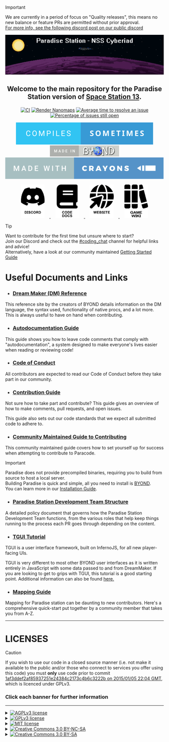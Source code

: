 > [!IMPORTANT]
> We are currently in a period of focus on "Quality releases", this means no new balance or feature PRs are permitted without prior approval.</br>
> [For more info, see the following discord post on our public discord](https://discord.com/channels/145533722026967040/499000353312735233/1256632472196878337)

<a href="#"><img src=".github/assets/paradise.png" alt="Paradise Station"></a>

## <p align="center">Welcome to the main repository for the Paradise Station version of [Space Station 13](https://spacestation13.com/).</p>

<p align="center">
	<a href="https://github.com/ParadiseSS13/Paradise/actions?query=workflow%3ACI"><img src="https://github.com/ParadiseSS13/Paradise/workflows/CI/badge.svg" alt="CI"></a>
	<a href="https://github.com/ParadiseSS13/Paradise/actions?query=workflow%3A%22Render+Nanomaps%22"><img src="https://github.com/ParadiseSS13/Paradise/workflows/Render%20Nanomaps/badge.svg" alt="Render Nanomaps"></a>
	<a href="http://isitmaintained.com/project/paradisess13/paradise"><img src="http://isitmaintained.com/badge/resolution/paradisess13/paradise.svg" alt="Average time to resolve an issue"></a>
	<a href="http://isitmaintained.com/project/paradisess13/paradise"><img src="http://isitmaintained.com/badge/open/paradisess13/paradise.svg" alt="Percentage of issues still open"></a>
</p>


<p align="center">
	<a href="https://xkcd.com/371/"><img src=".github/assets/compiles-sometimes.svg" alt="Compiles sometimes"></a>
	<a href="https://www.reddit.com/r/SS13/comments/5oplxp/what_is_the_main_problem_with_byond_as_an_engine/dclbu1a/"><img src=".github/assets/made-in-byond.gif" alt="Made in BYOND"></a>
	<a href="https://xkcd.com/1811/"><img src=".github/assets/made-with-crayons.svg" alt="Made with crayons"></a>
</p>




<p align="center">
	<a href="https://discord.gg/paradisess13">
		<picture>
			<source media="(prefers-color-scheme: dark)" srcset=".github/assets/discord-light.png">
			<source media="(prefers-color-scheme: light)" srcset=".github/assets/discord-dark.png">
			<img width="15%" alt="Discord" hspace="3%" src=".github/assets/discord-dark.png">
		</picture>
	</a>
	<a href="https://codedocs.paradisestation.org">
		<picture>
			<source media="(prefers-color-scheme: dark)" srcset=".github/assets/book-light.png">
			<source media="(prefers-color-scheme: light)" srcset=".github/assets/book-dark.png">
			<img alt="Code docs" width="15%" hspace="3%" src=".github/assets/book-dark.png">
		</picture>
	</a>
	<a href="https://www.paradisestation.org/">
		<picture>
			<source media="(prefers-color-scheme: dark)" srcset=".github/assets/web-light.png">
			<source media="(prefers-color-scheme: light)" srcset=".github/assets/web-dark.png">
			<img width="15%" alt="Website" hspace="3%" src=".github/assets/web-dark.png">
		</picture>
	</a>
	<a href="https://paradisestation.org/wiki">
		<picture>
			<source media="(prefers-color-scheme: dark)" srcset=".github/assets/wiki-light.png">
			<source media="(prefers-color-scheme: light)" srcset=".github/assets/wiki-dark.png">
			<img width="15%" alt="Game Wiki" hspace="3%" src=".github/assets/wiki-dark.png">
		</picture>
	</a>
</p>




> [!TIP]
> Want to contribute for the first time but unsure where to start?<br>
> Join our Discord and check out the [#coding_chat](https://discord.com/channels/145533722026967040/145700319819464704) channel for helpful links and advice!<br>
> Alternatively, have a look at our community maintained [Getting Started Guide](./docs/contributing/getting_started.md)

# Useful Documents and Links

- ### [Dream Maker (DM) Reference](https://www.byond.com/docs/ref/)

This reference site by the creators of BYOND details information on the DM language, the syntax used, functionality of native procs, and a lot more. This is always useful to have on hand when contributing.

- ### [Autodocumentation Guide](./docs/references/autodoc.md)

This guide shows you how to leave code comments that comply with "autodocumentation", a system designed to make everyone's lives easier when reading or reviewing code!

- ### [Code of Conduct](./docs/CODE_OF_CONDUCT.md)

All contributors are expected to read our Code of Conduct before they take part in our community.

- ### [Contribution Guide](./docs/CONTRIBUTING.md)

Not sure how to take part and contribute? This guide gives an overview of how to make comments, pull requests, and open issues.

This guide also sets out our code standards that we expect all submitted code to adhere to.

- ### [Community Maintained Guide to Contributing](https://paradisestation.org/wiki/index.php?title=Guide_to_Contributing)

This community maintained guide covers how to set yourself up for success when attempting to contribute to Paracode.

> [!IMPORTANT]
> Paradise does not provide precompiled binaries, requiring you to build from source to host a local server.<br>
> Building Paradise is quick and simple, all you need to install is [BYOND](https://www.byond.com/download/).<br>
> You can learn more in our [Installation Guide](.github/DOWNLOADING.md).

- ### [Paradise Station Development Team Structure](https://www.paradisestation.org/dev/policy/)

A detailed policy document that governs how the Paradise Station Development Team functions, from the various roles that help keep things running to the process each PR goes through depending on the content.

- ### [TGUI Tutorial](tgui/docs/tutorial-and-examples.md)

TGUI is a user interface framework, built on InfernoJS, for all new player-facing UIs.

TGUI is very different to most other BYOND user interfaces as it is written entirely in JavaScript with some data passed to and from DreamMaker. If you are looking to get to grips with TGUI, this tutorial is a good starting point. Additional information can also be found [here.](tgui)

- ### [Mapping Guide](https://hackmd.io/@tgstation/SyVma0dS5#san7890s-A-Z-Guide-to-Mapping)

Mapping for Paradise station can be daunting to new contributors. Here's a comprehensive quick-start put together by a community member that takes you from A-Z.

---


# LICENSES

> [!CAUTION]
> If you wish to use our code in a closed source manner (i.e. not make it available to the public and/or those who connect to services you offer using this code) you must **only** use code prior to commit [1af3ddef2af85937251e24384c2173c4b6c3222b on 2015/01/05 22:04 GMT](https://github.com/ParadiseSS13/Paradise/commit/1af3ddef2af85937251e24384c2173c4b6c3222b), which is licenced under GPLv3.

### Click each banner for further information

---

<details>
<summary><a href="#"><img src="https://img.shields.io/badge/licence-AGPL_3-red?style=for-the-badge" alt="AGPLv3 license"></a></summary>

>All code after and including commit [1af3ddef2af85937251e24384c2173c4b6c3222b on 2015/01/05 22:04 GMT](https://github.com/ParadiseSS13/Paradise/commit/1af3ddef2af85937251e24384c2173c4b6c3222b) is licensed under the [GNU Affero General Public License version 3](https://www.gnu.org/licenses/agpl-3.0.en.html) unless otherwise specified within the folder or file.
</details>

<details>
<summary><a href="#"><img src="https://img.shields.io/badge/licence-GPL_3-orange?style=for-the-badge" alt="GPLv3 license"></a></summary>

>All code prior to commit [1af3ddef2af85937251e24384c2173c4b6c3222b on 2015/01/05 22:04 GMT](https://github.com/ParadiseSS13/Paradise/commit/1af3ddef2af85937251e24384c2173c4b6c3222b) is licensed under the [GPL General Public License version 3](https://www.gnu.org/licenses/gpl-3.0.en.html)
</details>

<details>
<summary><a href="#"><img src="https://img.shields.io/badge/licence-MIT-green?style=for-the-badge" alt="MIT license"></a></summary>

>Some files are licenced under the [MIT license](https://opensource.org/license/MIT), these files will clearly specify this licence at the head of each file.
</details>

<details>
<summary><a href="#"><img src="https://img.shields.io/badge/licence-CC_3.0_BY--NC--SA-blue?style=for-the-badge" alt="Creative Commons 3.0 BY-NC-SA" align="centre"></a></summary>

>Any files with the ancestor directories [`Paradise/icons/goonstation`](icons/goonstation) or [`Paradise/sound/goonstation`](sound/goonstation) are licensed under the [Creative Commons 3.0 BY-NC-SA license](https://creativecommons.org/licenses/by-nc-sa/3.0).
>
>Further files or folders may also fall under this licence, and any such instances will be specified within the folder or file.
</details>

<details>
<summary><a href="#"><img src="https://img.shields.io/badge/licence-CC_3.0_BY--SA-lightblue?style=for-the-badge" alt="Creative Commons 3.0 BY-SA"></a></summary>

>All other non-code assets, including icons and sound files, are licensed under the [Creative Commons 3.0 BY-SA license](https://creativecommons.org/licenses/by-sa/3.0/), unless otherwise specified within the folder or file.
</details>
